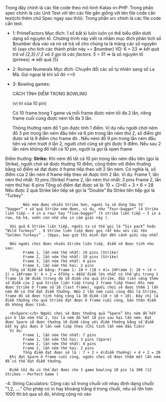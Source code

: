 Trong đây chính là các file code theo mô hình Katas-in-PHP.
Trong phần spec chính là các Unit Test với tên các file gần giống với tên file code cần test(chỉ thêm chữ Spec ngay sau thôi).
Trong phần src chính là các file code cần test:
  - 1: PrimeFactors
        Mục đích: 1 số bất kì luôn luôn có thể biểu diễn dưới dạng số nguyên tố. Chương trình này viết ra nhằm mục đích
        phân tích số $number đưa vào và nó sẽ trả về cho chúng ta là mảng các số nguyên tố (sao cho tích các thành phần này == $number)
            VD: 6 = 2*3 => kết quả trả về [2,3] // 2 và 3 gọi là các factors.
                5 = 5*1 => là số nguyên tố (primes) => kết quả [5]
                
  - 2: Roman Numerals
        Mục đích: Chuyển đổi các số tự nhiên sang số La Mã. Gọi ngoại lệ khi số đó <=0
        
  - 3: Bowling games:
  
      CÁCH TÍNH ĐIỂM TRONG BOWLING

      (vị trí của 10 pin)

      Có 10 frame trong 1 game và mỗi frame được ném tối đa 2 lần, riêng frame cuối cùng được ném tối đa 3 lần.

      Thông thường ném đổ 1 pin được tính 1 điểm. Ví dụ nếu người chơi ném đổ 3 pin trong lần ném đầu tiên và 6 pin trong lần ném thứ 2, số điểm ghi được sẽ là 9 điểm cho frame đó . Nếu ném đổ 9 pin trong lần ném đầu tiên và ném trượt ở lần 2, người chơi cũng sẽ ghi được 9 điểm. Nếu sau 2 lần ném không đổ hết cả 10 pin, người ta gọi là open frame

Điểm thưởng:
       <b>Strike:</b> Khi ném đổ tất cả 10 pin trong lần ném đầu tiên (gọi là Strike), người chơi sẽ được thưởng 10 điểm, cộng thêm với điểm thưởng bằng số điểm sẽ đạt được ở frame tiếp theo với 2 lần ném. Có nghĩa là, số điểm của 2 lần ném ở frame tiếp theo sẽ được tính 2 lần. Ví dụ: Frame 1, lần ném thứ nhất: 10 pins (Strike)
            Frame 2, lần ném thứ nhất: 3 pins
            Frame 2, lần ném thứ hai: 6 pins
            Tổng số điểm đạt được sẽ là: 10 + (3+6) + 3 + 6 = 28
            Nếu được 2 quả Strike liên tiếp sẽ gọi là “Double” Ba Strike liên tiếp gọi là “Turkey”

            Nếu ném được nhiều Strike hơn, người ta sẽ dùng hậu tố “bagger” + số quả Strike ném được, ví dụ, như “four-bagger” (4 Strike liên tiếp – 4 in a row) hay “five-bagger” (5 strike liên tiếp – 5 in a row, hà hà, vưỡn còn nhớ như in cảm giác này ).

      Với quả 6 Strike liên tiếp, người ta có thể gọi là “Six pack” hoặc “Wild Turkeys” . 9 Strike liên tiếp được gọi rất kêu với cái tên “Golden Turkeys” . (Opps, bao giờ thì mình đạt đến cảnh giới này nhể)

      Nếu người chơi được nhiều Strike liên tiếp, điểm sẽ được tính như sau:
            Frame 1, lần ném thứ nhất: 10 pins (Strike)
            Frame 2, lần ném thứ nhất: 10 pins (Strike)
            Frame 3, lần ném thứ nhất: 4 pins
            Frame 3, lần ném thứ hai: 2 pins
      Tổng số điểm sẽ bằng: Frame 1: 10 + (10 + 4)= 24Frame 2: 10 + (4 + 2) = 16Frame 3: 4 + 2 = 6Tổng = 46Số điểm lớn nhất có thể ghi trong 1 frame là 30 điểm (trong đó 10 điểm cho quả Strike, đầu tiên cộng thêm số điểm của 2 quả Strike liên tiếp trong 2 frame tiếp theo).Khi ném được Strike ở frame số 10 (last frame), người chơi sẽ được thêm 1 lần ném để có thể đạt điểm thưởng. Nếu 2 lần ném cuối cùng đểu là Strike, frame đó sẽ được tính tổng cộng là 30 điểm (10 + 10 + 10). Đây chỉ là điểm thưởng cho quả Strike đạt được ở frame cuối cùng, bản thân điểm đó không được tính.

      <b>Spare:</b> Người chơi sẽ được thưởng quả “Spare” khi ném đổ hết pin ở lần ném thứ 2, tức là ném đổ hết 10 pin sau hai lần ném. Đạt được Spare sẽ được thưởng 10 điểm cộng với điểm thưởng bằng số điểm bất kỳ ghi được ở lần ném tiếp theo (Chỉ tính lần ném đầu tiên)
      Ví dụ:
            Frame 1, lần ném thứ nhất: 7 pins
            Frame 1, lần ném thứ hai: 3 pins (Spare)
            Frame 2, lần ném thứ nhất: 4 pins
            Frame 2, lần ném thứ hai: 2 pins
            Tổng điểm đạt được sẽ là : 7 + 3 + 4(điểm thưởng) + 4 + 2 = 20
      Khi đạt Spare ở frame cuối cùng, người chơi sẽ được thêm một lần ném để có thể đạt điểm thưởng.

      Điểm tối đa có thể đạt được cho 1 game bowling 10 pin là 300 (12 Strikes – Perfect Game )
      
  -4: String Caculators:
      Cộng các số trong chuỗi với nhau định dạng chuỗi: "1,2, ...." Cho phép có \n hay khoảng trắng ở trong chuỗi, nếu số lớn hơn 1000
        thì bỏ qua số đó, không cộng nó vào
